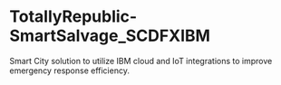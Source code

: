 # TotallyRepublic-SmartSalvage_SCDFXIBM
Smart City solution to utilize IBM cloud and IoT integrations to improve emergency response efficiency.
